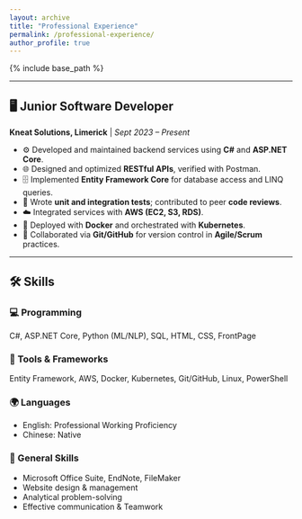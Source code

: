 ```yaml
---
layout: archive
title: "Professional Experience"
permalink: /professional-experience/
author_profile: true
---
```


{% include base_path %} 

---
## 🖥️ Junior Software Developer  
**Kneat Solutions, Limerick** | *Sept 2023 – Present*  

- ⚙️ Developed and maintained backend services using **C#** and **ASP.NET Core**.  
- 🌐 Designed and optimized **RESTful APIs**, verified with Postman.  
- 🗄️ Implemented **Entity Framework Core** for database access and LINQ queries.  
- 🧪 Wrote **unit and integration tests**; contributed to peer **code reviews**.  
- ☁️ Integrated services with **AWS (EC2, S3, RDS)**.  
- 🐳 Deployed with **Docker** and orchestrated with **Kubernetes**.  
- 🔄 Collaborated via **Git/GitHub** for version control in **Agile/Scrum** practices.  

---
## 🛠️ Skills  

### 💻 Programming  
C#, ASP.NET Core, Python (ML/NLP), SQL, HTML, CSS, FrontPage  
### 🧰 Tools & Frameworks  
Entity Framework, AWS, Docker, Kubernetes, Git/GitHub, Linux, PowerShell  
### 🌍 Languages  
- English: Professional Working Proficiency  
- Chinese: Native  
### 💼 General Skills 
- Microsoft Office Suite, EndNote, FileMaker
- Website design & management
- Analytical problem-solving
- Effective communication & Teamwork
